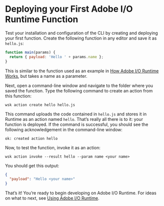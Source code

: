 # Deploying your First Adobe I/O Runtime Function

Test your installation and configuration of the CLI by creating and deploying your first function. Create the following function in any editor and save it as `hello.js`:

```js
function main(params) {
  return { payload: 'Hello ' + params.name };
}
```


<InlineAlert slots="text"/>

This is similar to the function used as an example in [How Adobe I/O Runtime Works](../overview/howitworks.md 'How it works'), but takes a name as a parameter.

Next, open a command-line window and navigate to the folder where you saved the function. Type the following command to create an action from this function:

`wsk action create hello hello.js`

This command uploads the code contained in `hello.js` and stores it in Runtime as an action named `hello`. That&rsquo;s really all there is to it: your function is deployed. If the command is successful, you should see the following acknowledgement in the command-line window:

`ok: created action hello`

Now, to test the function, invoke it as an action:

`wsk action invoke --result hello --param name <your name>`

You should get this output:

```json
{
  "payload": "Hello <your name>"
}
```

That&rsquo;s it! You&rsquo;re ready to begin developing on Adobe I/O Runtime. For ideas on what to next, see [Using Adobe I/O Runtime](../using/index.md 'Guides').
